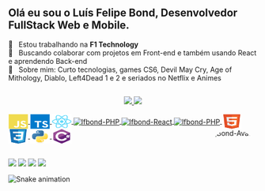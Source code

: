 ## Olá eu sou o Luís Felipe Bond, Desenvolvedor FullStack Web e Mobile.


 :rocket:  &nbsp; Estou trabalhando na **F1 Technology**
 <br/> :purple_heart: &nbsp; Buscando colaborar com projetos em Front-end e também usando React e aprendendo Back-end
 <br/> 💬  &nbsp; Sobre mim: Curto tecnologias, games CS6, Devil May Cry, Age of Mithology, Diablo, Left4Dead 1 e 2 e seriados no Netflix e Animes

##

<div align="center">
  <a href="https://github.com/lfbond">
  <img height="150em" src="https://github-readme-stats.vercel.app/api?username=lfbond&show_icons=true&theme=blue-green&include_all_commits=true&count_private=true"/>
  <img height="150em" src="https://github-readme-stats.vercel.app/api/top-langs/?username=lfbond&layout=compact&langs_count=7&theme=blue-green"/>
</div>
 
<div style="display: inline_block"><br>
  <img align="center" alt="lfbond-Js" height="30" width="40" src="https://raw.githubusercontent.com/devicons/devicon/master/icons/javascript/javascript-plain.svg">
  <img align="center" alt="lfbond-Ts" height="30" width="40" src="https://raw.githubusercontent.com/devicons/devicon/master/icons/typescript/typescript-plain.svg">
  <img align="center" alt="lfbond-React" height="30" width="40" src="https://raw.githubusercontent.com/devicons/devicon/master/icons/react/react-original.svg">
  <img align="center" alt="lfbond-PHP" height="40" width="50" src="https://cdn.jsdelivr.net/gh/devicons/devicon/icons/php/php-original.svg" />
  <img align="center" alt="lfbond-React" height="30" width="40" src="https://cdn.jsdelivr.net/gh/devicons/devicon/icons/nodejs/nodejs-original.svg" />
  <img align="center" alt="lfbond-PHP" height="40" width="50" src="https://cdn.jsdelivr.net/gh/devicons/devicon/icons/mysql/mysql-original-wordmark.svg" />
  <img align="center" alt="lfbond-HTML" height="30" width="40" src="https://raw.githubusercontent.com/devicons/devicon/master/icons/html5/html5-original.svg">
  <img align="center" alt="lfbond-CSS" height="30" width="40" src="https://raw.githubusercontent.com/devicons/devicon/master/icons/css3/css3-original.svg">
  <img align="center" alt="lfbond-Python" height="30" width="40" src="https://raw.githubusercontent.com/devicons/devicon/master/icons/python/python-original.svg">
  <img align="center" alt="lfbond-Csharp" height="30" width="40" src="https://raw.githubusercontent.com/devicons/devicon/master/icons/csharp/csharp-original.svg">
 
 <img align="right" alt="Bond-Avatar" height="200" style="border-radius:100px;" src="https://user-images.githubusercontent.com/69223872/139492232-32d7ab04-8c21-4c10-9937-65e8e046ee0b.png?width=700&height=700">

 
  ##
 
<div style="display: inline_block">   
  <a href="https://instagram.com/luis_felipe_bond" target="_blank"><img src="https://img.shields.io/badge/-Instagram-%23E4405F?style=for-the-badge&logo=instagram&logoColor=white" target="_blank"></a>
  <a href="https://www.facebook.com/luisfelipe.bond/" target="_blank"><img src="https://img.shields.io/badge/Facebook-1877F2?style=for-the-badge&logo=facebook&logoColor=white" target="_blank"></a>
  <a href = "mailto:luisfelipe.bond@gmail.com"><img src="https://img.shields.io/badge/-Gmail-%23333?style=for-the-badge&logo=gmail&logoColor=white" target="_blank"></a>
  <a href="https://www.linkedin.com/in/luís-felipe-de-souza-bond-366bb213a/" target="_blank"><img src="https://img.shields.io/badge/-LinkedIn-%230077B5?style=for-the-badge&logo=linkedin&logoColor=white" target="_blank"></a> 
 
  
</div>
 
  <!-- Proudly created with GPRM ( https://gprm.itsvg.in ) -->
  
  ![Snake animation](https://github.com/lfbond/lfbond/blob/output/github-contribution-grid-snake.svg)
